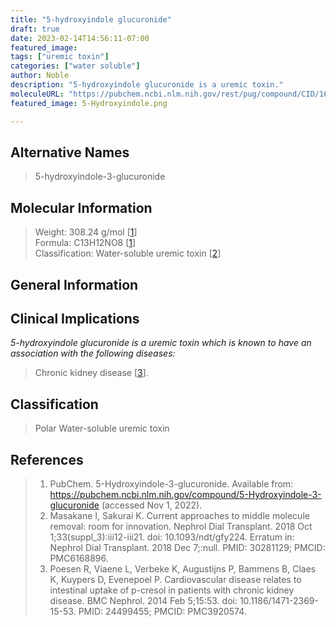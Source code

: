 ```yaml
---
title: "5-hydroxyindole glucuronide"
draft: true
date: 2023-02-14T14:56:11-07:00
featured_image:
tags: ["uremic toxin"]
categories: ["water soluble"]
author: Noble
description: "5-hydroxyindole glucuronide is a uremic toxin."
moleculeURL: "https://pubchem.ncbi.nlm.nih.gov/rest/pug/compound/CID/16054/record/SDF/?record_type=3d&response_type=display"
featured_image: 5-Hydroxyindole.png

---
```


Alternative Names
-----------------

> 5-hydroxyindole-3-glucuronide

Molecular Information
---------------------

> Weight: 308.24 g/mol [[1](https://pubchem.ncbi.nlm.nih.gov/compound/5-Hydroxyindole-3-glucuronide)]  
> Formula: C13H12NO8 [[1](https://pubchem.ncbi.nlm.nih.gov/compound/5-Hydroxyindole-3-glucuronide)]  
> Classification: Water-soluble uremic toxin [[2](https://www.ncbi.nlm.nih.gov/pmc/articles/PMC6168896/)]  

General Information
-------------------


Clinical Implications
-------------------

*5-hydroxyindole glucuronide is a uremic toxin which is known to have an association with the following diseases:*  
> Chronic kidney disease [[3](Link)].

Classification
-------------------

> Polar
> Water-soluble uremic toxin



References
-------------------

> 1. PubChem. 5-Hydroxyindole-3-glucuronide. Available from: https://pubchem.ncbi.nlm.nih.gov/compound/5-Hydroxyindole-3-glucuronide (accessed Nov 1, 2022).
> 2. Masakane I, Sakurai K. Current approaches to middle molecule removal: room for innovation. Nephrol Dial Transplant. 2018 Oct 1;33(suppl_3):iii12-iii21. doi: 10.1093/ndt/gfy224. Erratum in: Nephrol Dial Transplant. 2018 Dec 7;:null. PMID: 30281129; PMCID: PMC6168896.
> 3. Poesen R, Viaene L, Verbeke K, Augustijns P, Bammens B, Claes K, Kuypers D, Evenepoel P. Cardiovascular disease relates to intestinal uptake of p-cresol in patients with chronic kidney disease. BMC Nephrol. 2014 Feb 5;15:53. doi: 10.1186/1471-2369-15-53. PMID: 24499455; PMCID: PMC3920574.
